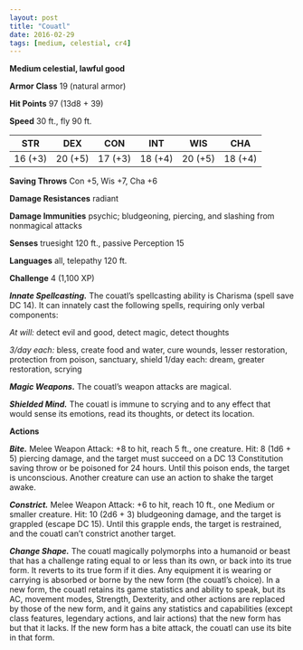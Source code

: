 ```yaml
---
layout: post
title: "Couatl"
date: 2016-02-29
tags: [medium, celestial, cr4]
---
```


**Medium celestial, lawful good**

**Armor Class** 19 (natural armor)

**Hit Points** 97 (13d8 + 39)

**Speed** 30 ft., fly 90 ft.

|   STR   |   DEX   |   CON   |   INT   |   WIS   |   CHA   |
|:-----:|:-----:|:-----:|:-----:|:-----:|:-----:|
| 16 (+3) | 20 (+5) | 17 (+3) | 18 (+4) | 20 (+5) | 18 (+4) |

**Saving Throws** Con +5, Wis +7, Cha +6 

**Damage Resistances** radiant 

**Damage Immunities** psychic; bludgeoning, piercing, and slashing from nonmagical attacks 

**Senses** truesight 120 ft., passive Perception 15 

**Languages** all, telepathy 120 ft. 

**Challenge** 4 (1,100 XP)

***Innate Spellcasting.*** The couatl’s spellcasting ability is Charisma (spell save DC 14). It can innately cast the following spells, requiring only verbal components: 

*At will:* detect evil and good, detect magic, detect thoughts 

*3/day each:* bless, create food and water, cure wounds, lesser restoration, protection from poison, sanctuary, shield 1/day each: dream, greater restoration, scrying 

***Magic Weapons.*** The couatl’s weapon attacks are magical. 

***Shielded Mind.*** The couatl is immune to scrying and to any effect that would sense its emotions, read its thoughts, or detect its location. 

**Actions** 

***Bite.*** Melee Weapon Attack: +8 to hit, reach 5 ft., one creature. Hit: 8 (1d6 + 5) piercing damage, and the target must succeed on a DC 13 Constitution saving throw or be poisoned for 24 hours. Until this poison ends, the target is unconscious. Another creature can use an action to shake the target awake. 

***Constrict.*** Melee Weapon Attack: +6 to hit, reach 10 ft., one Medium or smaller creature. Hit: 10 (2d6 + 3) bludgeoning damage, and the target is grappled (escape DC 15). Until this grapple ends, the target is restrained, and the couatl can’t constrict another target. 

***Change Shape.*** The couatl magically polymorphs into a humanoid or beast that has a challenge rating equal to or less than its own, or back into its true form. It reverts to its true form if it dies. Any equipment it is wearing or carrying is absorbed or borne by the new form (the couatl’s choice). In a new form, the couatl retains its game statistics and ability to speak, but its AC, movement modes, Strength, Dexterity, and other actions are replaced by those of the new form, and it gains any statistics and capabilities (except class features, legendary actions, and lair actions) that the new form has but that it lacks. If the new form has a bite attack, the couatl can use its bite in that form.
